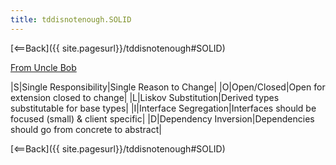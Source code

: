 ```yaml
---
title: tddisnotenough.SOLID
---
```

[<==Back]({{ site.pagesurl}}/tddisnotenough#SOLID)

[From Uncle Bob](http://butunclebob.com/ArticleS.UncleBob.PrinciplesOfOod)

|S|Single Responsibility|Single Reason to Change|
|O|Open/Closed|Open for extension closed to change|
|L|Liskov Substitution|Derived types substitutable for base types|
|I|Interface Segregation|Interfaces should be focused (small) & client specific|
|D|Dependency Inversion|Dependencies should go from concrete to abstract|

[<==Back]({{ site.pagesurl}}/tddisnotenough#SOLID)
